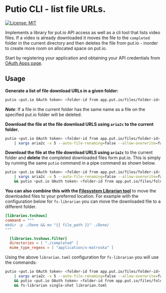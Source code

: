 # Putio CLI - list file URLs.

[![License: MIT](https://img.shields.io/badge/License-MIT-yellow.svg)](./LICENSE)

Implements a library for put.io API access as well as a cli tool that lists
video files. If a video is already downloaded it moves the file to the
`completed` folder in the current directory and then deletes the file from
put.io - inorder to create more room on allocated space on put.io.

Start by registering your application and obtaining your API credentials from
[OAuth Apps page](https://app.put.io/settings/account/oauth/apps).

## Usage

**Generate a list of file download URLs in a given folder:**

```sh
putio <put.io OAuth token> <folder-id from app.put.io/files/folder-id>
```

  ***Note***: If a file in the current folder has the same name as a file on the
  specified put.io folder will be deleted.


**Download the file at the file download URLS using `aria2c` to the current folder.**

```sh
putio <put.io OAuth token> <folder-id from app.put.io/files/folder-id> \
    | xargs aria2c -x 5 --auto-file-renaming=false --allow-overwrite=false
```

**Download the file at the file download URLS using `aria2c`** to the current folder
and **delete** the completed downloaded files form put.io. This is simply by
running the same `putio` command in a pipe command as shown below.

```sh
putio <put.io OAuth token> <folder-id from app.put.io/files/folder-id> \
    | xargs aria2c -x 5 --auto-file-renaming=false --allow-overwrite=false \
    && putio <put.io OAuth token> <folder-id from app.put.io/files/folder-id>
```

**You can also combine this with the [Filesystem Librarian
tool](https://github.com/jasonrogena/librarian)** to move the downloaded files to
your preferred location. For example with the configuration below for
`fs-librarian` you can move the downloaded file to a different folder.

```toml
[libraries.tvshows]
command = """
mkdir -p ./Done && mv "{{ file_path }}" ./Done/
"""

  [libraries.tvshows.filter]
  directories = [ "./completed" ]
  mime_type_regexs = [ "application/x-matroska" ]
```

Using the above `librarian.toml` configuration for `fs-librarian` you will use
the commands:

```sh
putio <put.io OAuth token> <folder-id from app.put.io/files/folder-id> \
    | xargs aria2c -x 5 --auto-file-renaming=false --allow-overwrite=false \
    && putio <put.io OAuth token> <folder-id from app.put.io/files/folder-id> \
    && fs-librarian single-shot librarian.toml
```
